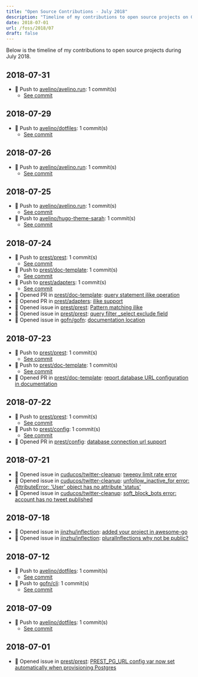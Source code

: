 ```yaml
---
title: "Open Source Contributions - July 2018"
description: "Timeline of my contributions to open source projects on GitHub during July 2018."
date: 2018-07-01
url: /foss/2018/07
draft: false
---
```


Below is the timeline of my contributions to open source projects during July 2018.

## 2018-07-31

- 🔨 Push to [avelino/avelino.run](https://github.com/avelino/avelino.run): 1 commit(s)
  - [See commit](https://github.com/avelino/avelino.run/commits/main/?author=avelino&since=2018-07-31&until=2018-07-31)

## 2018-07-29

- 🔨 Push to [avelino/dotfiles](https://github.com/avelino/dotfiles): 1 commit(s)
  - [See commit](https://github.com/avelino/dotfiles/commits/main/?author=avelino&since=2018-07-29&until=2018-07-29)

## 2018-07-26

- 🔨 Push to [avelino/avelino.run](https://github.com/avelino/avelino.run): 1 commit(s)
  - [See commit](https://github.com/avelino/avelino.run/commits/main/?author=avelino&since=2018-07-26&until=2018-07-26)

## 2018-07-25

- 🔨 Push to [avelino/avelino.run](https://github.com/avelino/avelino.run): 1 commit(s)
  - [See commit](https://github.com/avelino/avelino.run/commits/main/?author=avelino&since=2018-07-25&until=2018-07-25)
- 🔨 Push to [avelino/hugo-theme-sarah](https://github.com/avelino/hugo-theme-sarah): 1 commit(s)
  - [See commit](https://github.com/avelino/hugo-theme-sarah/commits/main/?author=avelino&since=2018-07-25&until=2018-07-25)

## 2018-07-24

- 🔨 Push to [prest/prest](https://github.com/prest/prest): 1 commit(s)
  - [See commit](https://github.com/prest/prest/commits/main/?author=avelino&since=2018-07-24&until=2018-07-24)
- 🔨 Push to [prest/doc-template](https://github.com/prest/doc-template): 1 commit(s)
  - [See commit](https://github.com/prest/doc-template/commits/main/?author=avelino&since=2018-07-24&until=2018-07-24)
- 🔨 Push to [prest/adapters](https://github.com/prest/adapters): 1 commit(s)
  - [See commit](https://github.com/prest/adapters/commits/main/?author=avelino&since=2018-07-24&until=2018-07-24)
- 🔀 Opened PR in [prest/doc-template](https://github.com/prest/doc-template): [query statement ilike operation](https://github.com/prest/doc-template/pull/23)
- 🔀 Opened PR in [prest/adapters](https://github.com/prest/adapters): [ilike support](https://github.com/prest/adapters/pull/49)
- 🐛 Opened issue in [prest/prest](https://github.com/prest/prest): [Pattern matching ilike](https://github.com/prest/prest/issues/324)
- 🐛 Opened issue in [prest/prest](https://github.com/prest/prest): [query filter _select exclude field](https://github.com/prest/prest/issues/323)
- 🐛 Opened issue in [gofn/gofn](https://github.com/gofn/gofn): [documentation location](https://github.com/gofn/gofn/issues/112)

## 2018-07-23

- 🔨 Push to [prest/prest](https://github.com/prest/prest): 1 commit(s)
  - [See commit](https://github.com/prest/prest/commits/main/?author=avelino&since=2018-07-23&until=2018-07-23)
- 🔨 Push to [prest/doc-template](https://github.com/prest/doc-template): 1 commit(s)
  - [See commit](https://github.com/prest/doc-template/commits/main/?author=avelino&since=2018-07-23&until=2018-07-23)
- 🔀 Opened PR in [prest/doc-template](https://github.com/prest/doc-template): [report database URL configuration in documentation](https://github.com/prest/doc-template/pull/22)

## 2018-07-22

- 🔨 Push to [prest/prest](https://github.com/prest/prest): 1 commit(s)
  - [See commit](https://github.com/prest/prest/commits/main/?author=avelino&since=2018-07-22&until=2018-07-22)
- 🔨 Push to [prest/config](https://github.com/prest/config): 1 commit(s)
  - [See commit](https://github.com/prest/config/commits/main/?author=avelino&since=2018-07-22&until=2018-07-22)
- 🔀 Opened PR in [prest/config](https://github.com/prest/config): [database connection url support](https://github.com/prest/config/pull/23)

## 2018-07-21

- 🐛 Opened issue in [cuducos/twitter-cleanup](https://github.com/cuducos/twitter-cleanup): [tweepy limit rate error](https://github.com/cuducos/twitter-cleanup/issues/3)
- 🐛 Opened issue in [cuducos/twitter-cleanup](https://github.com/cuducos/twitter-cleanup): [unfollow_inactive_for error: AttributeError: 'User' object has no attribute 'status'](https://github.com/cuducos/twitter-cleanup/issues/2)
- 🐛 Opened issue in [cuducos/twitter-cleanup](https://github.com/cuducos/twitter-cleanup): [soft_block_bots error: account has no tweet published](https://github.com/cuducos/twitter-cleanup/issues/1)

## 2018-07-18

- 🐛 Opened issue in [jinzhu/inflection](https://github.com/jinzhu/inflection): [added your project in awesome-go](https://github.com/jinzhu/inflection/issues/6)
- 🐛 Opened issue in [jinzhu/inflection](https://github.com/jinzhu/inflection): [pluralInflections why not be public?](https://github.com/jinzhu/inflection/issues/5)

## 2018-07-12

- 🔨 Push to [avelino/dotfiles](https://github.com/avelino/dotfiles): 1 commit(s)
  - [See commit](https://github.com/avelino/dotfiles/commits/main/?author=avelino&since=2018-07-12&until=2018-07-12)
- 🔨 Push to [gofn/cli](https://github.com/gofn/cli): 1 commit(s)
  - [See commit](https://github.com/gofn/cli/commits/main/?author=avelino&since=2018-07-12&until=2018-07-12)

## 2018-07-09

- 🔨 Push to [avelino/dotfiles](https://github.com/avelino/dotfiles): 1 commit(s)
  - [See commit](https://github.com/avelino/dotfiles/commits/main/?author=avelino&since=2018-07-09&until=2018-07-09)

## 2018-07-01

- 🐛 Opened issue in [prest/prest](https://github.com/prest/prest): [PREST_PG_URL config var now set automatically when provisioning Postgres](https://github.com/prest/prest/issues/315)

